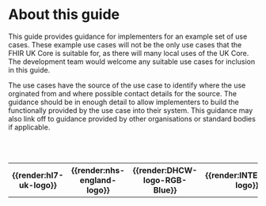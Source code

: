 # About this guide

This guide provides guidance for implementers for an example set of use cases. These example use cases will not be the only use cases that the FHIR UK Core is suitable for, as there will many local uses of the UK Core. The development team would welcome any suitable use cases for inclusion in this guide.

The use cases have the source of the use case to identify where the use orginated from and where possible contact details for the source. The guidance should be in enough detail to allow implementers to build the functionally provided by the use case into their system. This guidance may also link off to guidance provided by other organisations or standard bodies if applicable. 



<br/><br/>

<table align="center">
  <tr>
    <th>{{render:hl7-uk-logo}}</th>
    <th>{{render:nhs-england-logo}}</th>
    <th>{{render:DHCW-logo-RGB-Blue}}</th>
    <th>{{render:INTEROpen-logo}}</th>
    <th>{{render:PRSB-logo}}</th>
  </tr>
</table>
